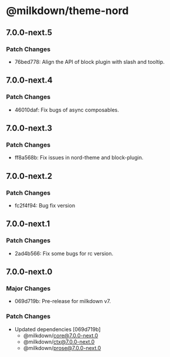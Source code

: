 # @milkdown/theme-nord

## 7.0.0-next.5

### Patch Changes

- 76bed778: Align the API of block plugin with slash and tooltip.

## 7.0.0-next.4

### Patch Changes

- 46010daf: Fix bugs of async composables.

## 7.0.0-next.3

### Patch Changes

- ff8a568b: Fix issues in nord-theme and block-plugin.

## 7.0.0-next.2

### Patch Changes

- fc2f4f94: Bug fix version

## 7.0.0-next.1

### Patch Changes

- 2ad4b566: Fix some bugs for rc version.

## 7.0.0-next.0

### Major Changes

- 069d719b: Pre-release for milkdown v7.

### Patch Changes

- Updated dependencies [069d719b]
  - @milkdown/core@7.0.0-next.0
  - @milkdown/ctx@7.0.0-next.0
  - @milkdown/prose@7.0.0-next.0

